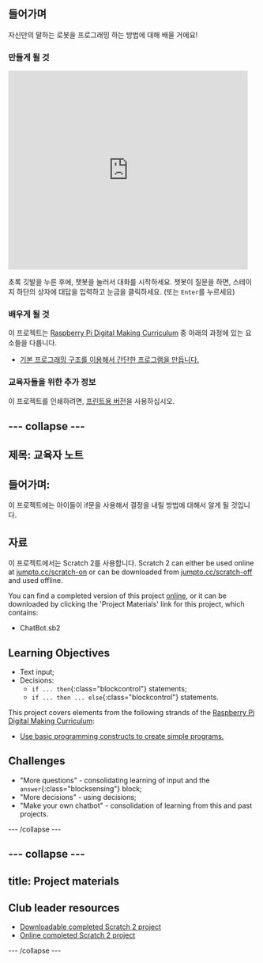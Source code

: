 ## 들어가며

자신만의 말하는 로봇을 프로그래밍 하는 방법에 대해 배울 거에요!

### 만들게 될 것

<div class="scratch-preview">
  <iframe allowtransparency="true" width="485" height="402" src="https://scratch.mit.edu/projects/embed/26762091/?autostart=false" frameborder="0"></iframe>
</div>

초록 깃발을 누른 후에, 챗봇을 눌러서 대화를 시작하세요. 챗봇이 질문을 하면, 스테이지 하단의 상자에 대답을 입력하고 눈금을 클릭하세요. (또는 `Enter`를 누르세요)

### 배우게 될 것

이 프로젝트는 [Raspberry Pi Digital Making Curriculum](http://rpf.io/curriculum) 중 아래의 과정에 있는 요소들을 다룹니다.

+ [기본 프로그래밍 구조를 이용해서 간단한 프로그램을 만듭니다.](https://www.raspberrypi.org/curriculum/programming/creator)

### 교육자들을 위한 추가 정보

이 프로젝트를 인쇄하려면, [프린트용 버전](https://projects.raspberrypi.org/en/projects/chatbot/print)을 사용하십시오.

## \--- collapse \---

## 제목: 교육자 노트

## 들어가며:

이 프로젝트에는 아이들이 if문을 사용해서 결정을 내릴 방법에 대해서 알게 될 것입니다.

## 자료

이 프로젝트에서는 Scratch 2를 사용합니다. Scratch 2 can either be used online at [jumpto.cc/scratch-on](http://jumpto.cc/scratch-on) or can be downloaded from [jumpto.cc/scratch-off](http://jumpto.cc/scratch-off) and used offline.

You can find a completed version of this project [online](http://scratch.mit.edu/projects/26762091/#editor), or it can be downloaded by clicking the 'Project Materials' link for this project, which contains:

+ ChatBot.sb2

## Learning Objectives

+ Text input;
+ Decisions: 
    + `if ... then`{:class="blockcontrol"} statements;
    + `if ... then ... else`{:class="blockcontrol"} statements.

This project covers elements from the following strands of the [Raspberry Pi Digital Making Curriculum](http://rpf.io/curriculum):

+ [Use basic programming constructs to create simple programs.](https://www.raspberrypi.org/curriculum/programming/creator)

## Challenges

+ "More questions" - consolidating learning of input and the `answer`{:class="blocksensing"} block;
+ "More decisions" - using decisions;
+ "Make your own chatbot" - consolidation of learning from this and past projects.

\--- /collapse \---

## \--- collapse \---

## title: Project materials

## Club leader resources

+ [Downloadable completed Scratch 2 project](resources/ChatBot.sb2)
+ [Online completed Scratch 2 project](http://scratch.mit.edu/projects/26762091/#editor)

\--- /collapse \---
